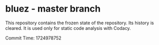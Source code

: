 # bluez - master branch

This repository contains the frozen state of the repository.
Its history is cleared. It is used only for static code
analysis with Codacy.

Commit Time: 1724978752